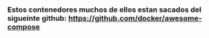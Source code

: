 ### Estos contenedores muchos de ellos estan sacados del sigueinte github: https://github.com/docker/awesome-compose
